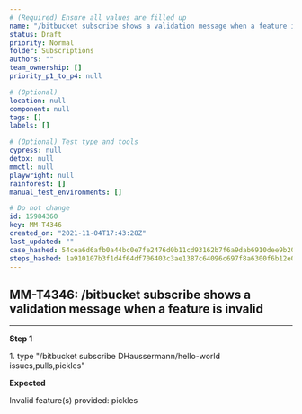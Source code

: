 ```yaml
---
# (Required) Ensure all values are filled up
name: "/bitbucket subscribe shows a validation message when a feature is invalid"
status: Draft
priority: Normal
folder: Subscriptions
authors: ""
team_ownership: []
priority_p1_to_p4: null

# (Optional)
location: null
component: null
tags: []
labels: []

# (Optional) Test type and tools
cypress: null
detox: null
mmctl: null
playwright: null
rainforest: []
manual_test_environments: []

# Do not change
id: 15984360
key: MM-T4346
created_on: "2021-11-04T17:43:28Z"
last_updated: ""
case_hashed: 54cea6d6afb0a44bc0e7fe2476d0b11cd93162b7f6a9dab6910dee9b204d03292065146e3010f1e8af711079a76dc8e7
steps_hashed: 1a910107b3f1d4f64df706403c3ae1387c64096c697f8a6300f6b12e04535e55f8143a8d29b9f59e68effeb8b5fc6def
---
```


<!-- (Auto-generated) Based on frontmatter's "key" and "name" -->

## MM-T4346: /bitbucket subscribe shows a validation message when a feature is invalid

---

**Step 1**

1\. type "/bitbucket subscribe DHaussermann/hello-world issues,pulls,pickles"

**Expected**

Invalid feature(s) provided: pickles
